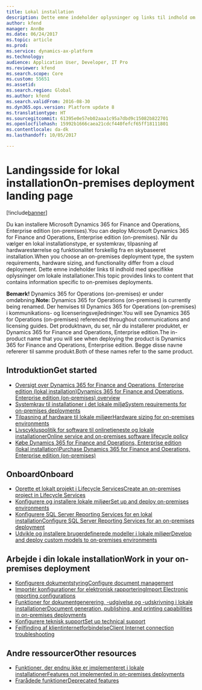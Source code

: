 ```yaml
---
title: Lokal installation
description: Dette emne indeholder oplysninger og links til indhold om lokale installationer.
author: kfend
manager: AnnBe
ms.date: 06/24/2017
ms.topic: article
ms.prod: 
ms.service: dynamics-ax-platform
ms.technology: 
audience: Application User, Developer, IT Pro
ms.reviewer: kfend
ms.search.scope: Core
ms.custom: 55651
ms.assetid: 
ms.search.region: Global
ms.author: kfend
ms.search.validFrom: 2016-08-30
ms.dyn365.ops.version: Platform update 8
ms.translationtype: HT
ms.sourcegitcommit: 61395e0e57eb02aaa1c95a7dbd9c15082b822701
ms.openlocfilehash: 15992b1666caea21cdcf440fefcf65ff18111801
ms.contentlocale: da-dk
ms.lasthandoff: 10/05/2017

---
```

# <a name="on-premises-deployment-landing-page"></a><span data-ttu-id="65806-103">Landingsside for lokal installation</span><span class="sxs-lookup"><span data-stu-id="65806-103">On-premises deployment landing page</span></span>

[!include[banner](../includes/banner.md)]

<span data-ttu-id="65806-104">Du kan installere Microsoft Dynamics 365 for Finance and Operations, Enterprise edition (on-premises).</span><span class="sxs-lookup"><span data-stu-id="65806-104">You can deploy Microsoft Dynamics 365 for Finance and Operations, Enterprise edition (on-premises).</span></span> <span data-ttu-id="65806-105">Når du vælger en lokal installationstype, er systemkrav, tilpasning af hardwarestørrelse og funktionalitet forskellig fra en skybaseeret installation.</span><span class="sxs-lookup"><span data-stu-id="65806-105">When you choose an on-premises deployment type, the system requirements, hardware sizing, and functionality differ from a cloud deployment.</span></span> <span data-ttu-id="65806-106">Dette emne indeholder links til indhold med specifikke oplysninger om lokale installationer.</span><span class="sxs-lookup"><span data-stu-id="65806-106">This topic provides links to content that contains information specific to on-premises deployments.</span></span>

<span data-ttu-id="65806-107">**Bemærk!** Dynamics 365 for Operations (on-premises) er under omdøbning.</span><span class="sxs-lookup"><span data-stu-id="65806-107">**Note:** Dynamics 365 for Operations (on-premises) is currently being renamed.</span></span> <span data-ttu-id="65806-108">Der henvises til Dynamics 365 for Operations (on-premises) i kommunikations- og licenseringsvejledninger.</span><span class="sxs-lookup"><span data-stu-id="65806-108">You will see Dynamics 365 for Operations (on-premises) referenced throughout communications and licensing guides.</span></span> <span data-ttu-id="65806-109">Det produktnavn, du ser, når du installerer produktet, er Dynamics 365 for Finance and Operations, Enterprise edition.</span><span class="sxs-lookup"><span data-stu-id="65806-109">The in-product name that you will see when deploying the product is Dynamics 365 for Finance and Operations, Enterprise edition.</span></span> <span data-ttu-id="65806-110">Begge disse navne refererer til samme produkt.</span><span class="sxs-lookup"><span data-stu-id="65806-110">Both of these names refer to the same product.</span></span>

## <a name="get-started"></a><span data-ttu-id="65806-111">Introduktion</span><span class="sxs-lookup"><span data-stu-id="65806-111">Get started</span></span>
- [<span data-ttu-id="65806-112">Oversigt over Dynamics 365 for Finance and Operations, Enterprise edition (lokal installation)</span><span class="sxs-lookup"><span data-stu-id="65806-112">Dynamics 365 for Finance and Operations, Enterprise edition (on-premises) overview</span></span>](on-premises-overview.md)
- [<span data-ttu-id="65806-113">Systemkrav til installationer i det lokale miljø</span><span class="sxs-lookup"><span data-stu-id="65806-113">System requirements for on-premises deployments</span></span>](../../fin-and-ops/get-started/system-requirements-on-prem.md)
- [<span data-ttu-id="65806-114">Tilpasning af hardware til lokale miljøer</span><span class="sxs-lookup"><span data-stu-id="65806-114">Hardware sizing for on-premises environments</span></span>](../../fin-and-ops/get-started/hardware-sizing-on-premises-environments.md)
- [<span data-ttu-id="65806-115">Livscykluspolitik for software til onlinetjeneste og lokale installationer</span><span class="sxs-lookup"><span data-stu-id="65806-115">Online service and on-premises software lifecycle policy</span></span>](../migration-upgrade/versions-update-policy.md)
- [<span data-ttu-id="65806-116">Købe Dynamics 365 for Finance and Operations, Enterprise edition (lokal installation)</span><span class="sxs-lookup"><span data-stu-id="65806-116">Purchase Dynamics 365 for Finance and Operations, Enterprise edition (on-premises)</span></span>](../../fin-and-ops/get-started/purchase-on-premises.md)

## <a name="onboard"></a><span data-ttu-id="65806-117">Onboard</span><span class="sxs-lookup"><span data-stu-id="65806-117">Onboard</span></span>
- [<span data-ttu-id="65806-118">Oprette et lokalt projekt i Lifecycle Services</span><span class="sxs-lookup"><span data-stu-id="65806-118">Create an on-premises project in Lifecycle Services</span></span>](../lifecycle-services/lbd-create-lcs-on-prem-project.md)
- [<span data-ttu-id="65806-119">Konfigurere og installere lokale miljøer</span><span class="sxs-lookup"><span data-stu-id="65806-119">Set up and deploy on-premises environments</span></span>](setup-deploy-on-premises-environments.md)
- [<span data-ttu-id="65806-120">Konfigurere SQL Server Reporting Services for en lokal installation</span><span class="sxs-lookup"><span data-stu-id="65806-120">Configure SQL Server Reporting Services for an on-premises deployment</span></span>](../analytics/configure-ssrs-on-premises.md)
- [<span data-ttu-id="65806-121">Udvikle og installere brugerdefinerede modeller i lokale miljøer</span><span class="sxs-lookup"><span data-stu-id="65806-121">Develop and deploy custom models to on-premises environments</span></span>](develop-deploy-custom-models-on-premises.md)

## <a name="work-in-your-on-premises-deployment"></a><span data-ttu-id="65806-122">Arbejde i din lokale installation</span><span class="sxs-lookup"><span data-stu-id="65806-122">Work in your on-premises deployment</span></span>
- [<span data-ttu-id="65806-123">Konfigurere dokumentstyring</span><span class="sxs-lookup"><span data-stu-id="65806-123">Configure document management</span></span>](../../fin-and-ops/organization-administration/configure-document-management.md)
- [<span data-ttu-id="65806-124">Importér konfigurationer for elektronisk rapportering</span><span class="sxs-lookup"><span data-stu-id="65806-124">Import Electronic reporting configurations</span></span>](../analytics/electronic-reporting-import-ger-configurations.md)
- [<span data-ttu-id="65806-125">Funktioner for dokumentgenerering, -udgivelse og -udskrivning i lokale installationer</span><span class="sxs-lookup"><span data-stu-id="65806-125">Document generation, publishing, and printing capabilities in on-premises deployments</span></span>](../analytics/printing-capabilities-on-premises.md)
- [<span data-ttu-id="65806-126">Konfigurere teknisk support</span><span class="sxs-lookup"><span data-stu-id="65806-126">Set up technical support</span></span>](../lifecycle-services/support-experience.md)
- [<span data-ttu-id="65806-127">Fejlfinding af klientinternetforbindelse</span><span class="sxs-lookup"><span data-stu-id="65806-127">Client Internet connection troubleshooting</span></span>](../user-interface/client-disconnected.md)

## <a name="other-resources"></a><span data-ttu-id="65806-128">Andre ressourcer</span><span class="sxs-lookup"><span data-stu-id="65806-128">Other resources</span></span>
- [<span data-ttu-id="65806-129">Funktioner, der endnu ikke er implementeret i lokale installationer</span><span class="sxs-lookup"><span data-stu-id="65806-129">Features not implemented in on-premises deployments</span></span>](../../fin-and-ops/get-started/features-not-implemented-on-prem.md)
- [<span data-ttu-id="65806-130">Frarådede funktioner</span><span class="sxs-lookup"><span data-stu-id="65806-130">Deprecated features</span></span>](../migration-upgrade/deprecated-features.md)
 

